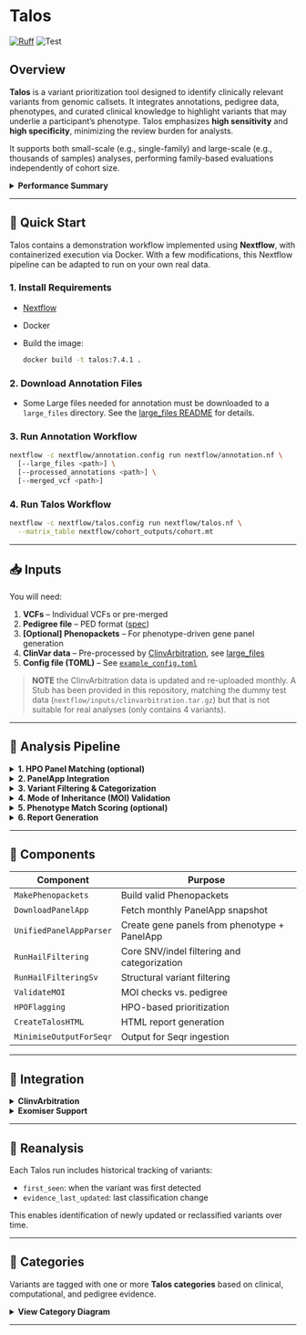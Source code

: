 # Talos

[![Ruff](https://img.shields.io/endpoint?url=https://raw.githubusercontent.com/astral-sh/ruff/main/assets/badge/v2.json)](https://github.com/astral-sh/ruff)
![Test](https://github.com/populationgenomics/automated-interpretation-pipeline/actions/workflows/test.yaml/badge.svg)

## Overview

**Talos** is a variant prioritization tool designed to identify clinically relevant variants from genomic callsets. It integrates annotations, pedigree data, phenotypes, and curated clinical knowledge to highlight variants that may underlie a participant’s phenotype. Talos emphasizes **high sensitivity** and **high specificity**, minimizing the review burden for analysts.

It supports both small-scale (e.g., single-family) and large-scale (e.g., thousands of samples) analyses, performing family-based evaluations independently of cohort size.

<details>
<summary><strong>Performance Summary</strong></summary>

* \~1 variant returned per proband
* \~2 variants for singletons
* \~25% of returned variants are clinically relevant
* \~40% of variants flagged for special attention are clinically relevant

**Resource Usage** (demo on toy data):

* Annotation: \~2 min
* Talos run: \~5 min
* Hardware: 2 cores, 8 GB RAM

> For performance tracking and improvements, please use `-with-report` and share output details with us.

</details>

---

## 🚀 Quick Start

Talos contains a demonstration workflow implemented using **Nextflow**, with containerized execution via Docker. With a few modifications, this Nextflow pipeline can be adapted to run on your own real data.

### 1. Install Requirements

* [Nextflow](https://www.nextflow.io/docs/latest/install.html)
* Docker

* Build the image:

  ```bash
  docker build -t talos:7.4.1 .
  ```

### 2. Download Annotation Files

* Some Large files needed for annotation must be downloaded to a `large_files` directory. See the [large\_files README](large_files/README.md) for details.

### 3. Run Annotation Workflow

```bash
nextflow -c nextflow/annotation.config run nextflow/annotation.nf \
  [--large_files <path>] \
  [--processed_annotations <path>] \
  [--merged_vcf <path>]
```

### 4. Run Talos Workflow

```bash
nextflow -c nextflow/talos.config run nextflow/talos.nf \
  --matrix_table nextflow/cohort_outputs/cohort.mt
```

---

## 📥 Inputs

You will need:

1. **VCFs** – Individual VCFs or pre-merged
2. **Pedigree file** – PED format ([spec](https://gatk.broadinstitute.org/hc/en-us/articles/360035531972-PED-Pedigree-format))
3. **\[Optional] Phenopackets** – For phenotype-driven gene panel generation
4. **ClinVar data** – Pre-processed by [ClinvArbitration](https://github.com/populationgenomics/ClinvArbitration), see [large_files](large_files/README.md#talos-workflow)
5. **Config file (TOML)** – See [`example_config.toml`](src/talos/example_config.toml)

> **NOTE** the ClinvArbitration data is updated and re-uploaded monthly. A Stub has been provided in this repository, matching the dummy test data (`nextflow/inputs/clinvarbitration.tar.gz`) but that is not suitable for real analyses (only contains 4 variants).

---

## 🔬 Analysis Pipeline

<details>
<summary><strong>1. HPO Panel Matching (optional)</strong></summary>
If phenotype data is provided via Phenopackets, Talos selects gene panels from PanelApp that match reported HPO terms.
</details>

<details>
<summary><strong>2. PanelApp Integration</strong></summary>
Combines phenotype-driven panels with a default Mendelian gene panel to broaden coverage.
</details>

<details>
<summary><strong>3. Variant Filtering & Categorization</strong></summary>
Applies hard filters (e.g., population frequency, artifact removal), then classifies remaining variants via a decision-tree framework.
</details>

<details>
<summary><strong>4. Mode of Inheritance (MOI) Validation</strong></summary>
Checks whether variant inheritance patterns align with reported family structure and expected MOI.
</details>

<details>
<summary><strong>5. Phenotype Match Scoring (optional)</strong></summary>
Uses semantic similarity to compare variant-associated genes to the proband’s HPO terms.
</details>

<details>
<summary><strong>6. Report Generation</strong></summary>
Creates individual and cohort HTML reports, including:
- Variant categories and flags
- Inheritance consistency
- Phenotype scores (if applicable)
- Evidence sources and provenance
</details>

---

## 🧱 Components

| Component               | Purpose                                      |
| ----------------------- | -------------------------------------------- |
| `MakePhenopackets`      | Build valid Phenopackets                     |
| `DownloadPanelApp`      | Fetch monthly PanelApp snapshot              |
| `UnifiedPanelAppParser` | Create gene panels from phenotype + PanelApp |
| `RunHailFiltering`      | Core SNV/indel filtering and categorization  |
| `RunHailFilteringSv`    | Structural variant filtering                 |
| `ValidateMOI`           | MOI checks vs. pedigree                      |
| `HPOFlagging`           | HPO-based prioritization                     |
| `CreateTalosHTML`       | HTML report generation                       |
| `MinimiseOutputForSeqr` | Output for Seqr ingestion                    |

---

## 🔗 Integration

<details>
<summary><strong>ClinvArbitration</strong></summary>

Talos uses [ClinvArbitration](https://github.com/populationgenomics/ClinvArbitration) to:

* Resolve conflicting ClinVar submissions
* Favor trusted submitters (e.g., diagnostic labs)
* Normalize variant classification at the codon level
* Assign PM5 evidence

</details>

<details>
<summary><strong>Exomiser Support</strong></summary>

Talos can incorporate [Exomiser](https://github.com/exomiser/Exomiser) output:

```bash
src/talos/AggregateExomiserVariantTsvs.py
```

This script aggregates variant TSVs into a Hail Table for filtering integration.

</details>

---

## 🔁 Reanalysis

Each Talos run includes historical tracking of variants:

* `first_seen`: when the variant was first detected
* `evidence_last_updated`: last classification change

This enables identification of newly updated or reclassified variants over time.

---

## 🧪 Categories

Variants are tagged with one or more **Talos categories** based on clinical, computational, and pedigree evidence.

<details>
<summary><strong>View Category Diagram</strong></summary>

![Category Diagram](design_docs/images/Categories.png)

</details>

---
